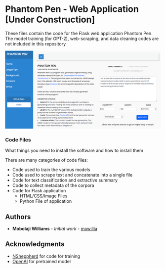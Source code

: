 # Phantom Pen - Web Application [Under Construction]

These files contain the code for the Flask web application Phantom Pen. The model training (for GPT-2), web-scraping, and data cleaning codes are not included in this repository

![](phantompen_screenshot.png)


### Code Files

What things you need to install the software and how to install them

There are many categories of code files:

* Code used to train the various models
* Code used to scrape text and concatenate into a single file
* Code for text classification and extractive summary
* Code to collect metadata of the corpora
* Code for Flask application
  * HTML/CSS/Image Files 
  * Python File of application


## Authors

* **Mobolaji Williams** - *Initial work* - [mowillia](https://github.com/mowillia)


## Acknowledgments

* [NSheppherd](https://github.com/nshepperd) for code for training
* [OpenAI](https://github.com/openai) for pretrained model
